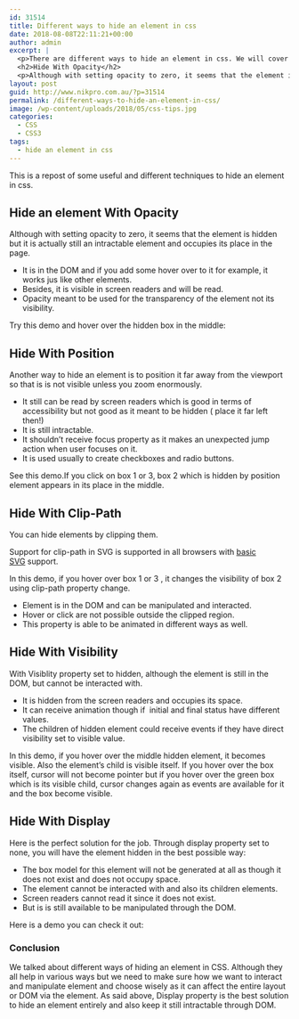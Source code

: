 ```yaml
---
id: 31514
title: Different ways to hide an element in css
date: 2018-08-08T22:11:21+00:00
author: admin
excerpt: |
  <p>There are different ways to hide an element in css. We will cover them here.</p>
  <h2>Hide With Opacity</h2>
  <p>Although with setting opacity to zero, it seems that the element is hidden but it is actually still an intractable element and occupies its place in the page.<!--more--></p>
layout: post
guid: http://www.nikpro.com.au/?p=31514
permalink: /different-ways-to-hide-an-element-in-css/
image: /wp-content/uploads/2018/05/css-tips.jpg
categories:
  - CSS
  - CSS3
tags:
  - hide an element in css
---
```

This is a repost of some useful and different techniques to hide an element in css.

## Hide an element With Opacity

Although with setting opacity to zero, it seems that the element is hidden but it is actually still an intractable element and occupies its place in the page.

  * It is in the DOM and if you add some hover over to it for example, it works jus like other elements.
  * Besides, it is visible in screen readers and will be read.
  * Opacity meant to be used for the transparency of the element not its visibility.

Try this demo and hover over the hidden box in the middle:



## Hide With Position

Another way to hide an element is to position it far away from the viewport so that is is not visible unless you zoom enormously.

  * It still can be read by screen readers which is good in terms of accessibility but not good as it meant to be hidden ( place it far left then!)
  * It is still intractable.
  * It shouldn&#8217;t receive focus property as it makes an unexpected jump action when user focuses on it.
  * It is used usually to create checkboxes and radio buttons.

See this demo.If you click on box 1 or 3, box 2 which is hidden by position element appears in its place in the middle.

## Hide With Clip-Path

You can hide elements by clipping them.

Support for clip-path in SVG is supported in all browsers with [basic SVG](https://caniuse.com/#feat=svg) support.

In this demo, if you hover over box 1 or 3 , it changes the visibility of box 2 using clip-path property change.



  * Element is in the DOM and can be manipulated and interacted.
  * Hover or click are not possible outside the clipped region.
  * This property is able to be animated in different ways as well.

## Hide With Visibility

With Visiblity property set to hidden, although the element is still in the DOM, but cannot be interacted with.

  * It is hidden from the screen readers and occupies its space.
  * It can receive animation though if  initial and final status have different values.
  * The children of hidden element could receive events if they have direct visibility set to visible value.

In this demo, if you hover over the middle hidden element, it becomes visible. Also the element&#8217;s child is visible itself. If you hover over the box itself, cursor will not become pointer but if you hover over the green box which is its visible child, cursor changes again as events are available for it and the box become visible.



## Hide With Display

Here is the perfect solution for the job. Through display property set to none, you will have the element hidden in the best possible way:

  * The box model for this element will not be generated at all as though it does not exist and does not occupy space.
  * The element cannot be interacted with and also its children elements.
  * Screen readers cannot read it since it does not exist.
  * But is is still available to be manipulated through the DOM.

Here is a demo you can check it out:



### Conclusion

We talked about different ways of hiding an element in CSS. Although they all help in various ways but we need to make sure how we want to interact and manipulate element and choose wisely as it can affect the entire layout or DOM via the element. As said above, Display property is the best solution to hide an element entirely and also keep it still intractable through DOM.